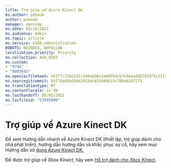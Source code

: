 ```yaml
---
title: Trợ giúp về Azure Kinect DK
ms.author: pebaum
author: pebaum
manager: dansimp
ms.date: 03/16/2021
ms.audience: Admin
ms.topic: article
ms.service: o365-administration
ROBOTS: NOINDEX, NOFOLLOW
localization_priority: Priority
ms.collection: Adm_O365
ms.custom:
- "9744"
- "9005643"
ms.openlocfilehash: d5277cf2be141c1e0e650c1a80593cb7e3eead0b7d33f3c51f2325abfcf618b4
ms.sourcegitcommit: b5f7da89a650d2915dc652449623c78be6247175
ms.translationtype: MT
ms.contentlocale: vi-VN
ms.lasthandoff: 08/05/2021
ms.locfileid: "53945800"
---
```

# <a name="help-with-azure-kinect-dk"></a>Trợ giúp về Azure Kinect DK

Để xem Hướng dẫn nhanh về Azure Kinect DK (thiết lập, trợ giúp dành cho nhà phát triển), hướng dẫn hướng dẫn và khắc phục sự cố, hãy xem mục Hướng dẫn sử [dụng Azure Kinect DK.](https://docs.microsoft.com/azure/kinect-dk/)


Để được trợ giúp về Xbox Kinect, hãy xem [Hỗ trợ dành cho Xbox Kinect](https://www.xbox.com/Search?q=kinect&rtc=1#nav-support).